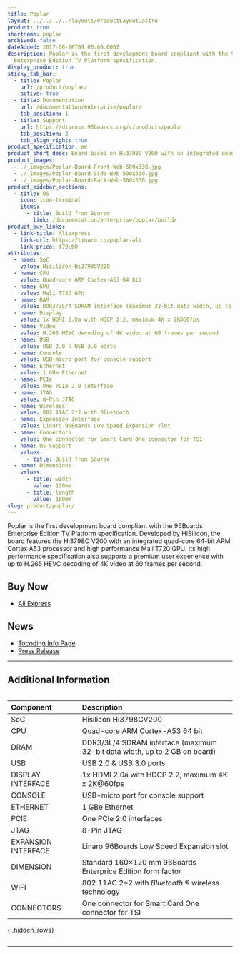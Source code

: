 ```yaml
---
title: Poplar
layout: ../../../../layouts/ProductLayout.astro
product: true
shortname: poplar
archived: false
dateAdded: 2017-06-26T09:00:00.000Z
description: Poplar is the first development board compliant with the 96Boards
  Enterprise Edition TV Platform specification.
display_product: true
sticky_tab_bar:
  - title: Poplar
    url: /product/poplar/
    active: true
  - title: Documentation
    url: /documentation/enterprise/poplar/
    tab_position: 1
  - title: Support
    url: https://discuss.96boards.org/c/products/poplar
    tab_position: 2
    tab_align_right: true
product_specification: ee
product_short_desc: Board based on Hi3798C V200 with an integrated quad-core 64-bit ARM Cortex A53
product_images:
  - ./_images/Poplar-Board-Front-Web-500x330.jpg
  - ./_images/Poplar-Board-Side-Web-500x330.jpg
  - ./_images/Poplar-Board-Back-Web-500x330.jpg
product_sidebar_sections:
  - title: OS
    icon: icon-terminal
    items:
      - title: Build from Source
        link: /documentation/enterprise/poplar/build/
product_buy_links:
  - link-title: Aliexpress
    link-url: https://linaro.co/poplar-ali
    link-price: $79.00
attributes:
  - name: SoC
    value: Hisilicon Hi3798CV200
  - name: CPU
    value: Quad-core ARM Cortex-A53 64 bit
  - name: GPU
    value: Mali T720 GPU
  - name: RAM
    value: DDR3/3L/4 SDRAM interface (maximum 32-bit data width, up to 2 GB on board)
  - name: Display
    value: 1x HDMI 2.0a with HDCP 2.2, maximum 4K x 2K@60fps
  - name: Video
    value: H.265 HEVC decoding of 4K video at 60 frames per second
  - name: USB
    value: USB 2.0 & USB 3.0 ports
  - name: Console
    value: USB-micro port for console support
  - name: Ethernet
    value: 1 GBe Ethernet
  - name: PCIe
    value: One PCIe 2.0 interface
  - name: JTAG
    value: 8-Pin JTAG
  - name: Wireless
    value: 802.11AC 2*2 with Bluetooth
  - name: Expansion Interface
    value: Linaro 96Boards Low Speed Expansion slot
  - name: Connectors
    value: One connector for Smart Card One connector for TSI
  - name: OS Support
    values:
      - title: Build from Source
  - name: Dimensions
    values:
      - title: width
        value: 120mm
      - title: length
        value: 160mm
slug: product/poplar/
---
```

Poplar is the first development board compliant with the 96Boards Enterprise Edition TV Platform specification. Developed by HiSilicon, the board features the Hi3798C V200 with an integrated quad-core 64-bit ARM Cortex A53 processor and high performance Mali T720 GPU. Its high performance specification also supports a premium user experience with up to H.265 HEVC decoding of 4K video at 60 frames per second.

## Buy Now

- [Ali Express](http://linaro.co/poplar-ali)

## News

- [Tocoding Info Page](http://link.linaro.org/poplar-tocoding)
- [Press Release](http://www.linaro.org/news/linaro-announces-first-development-board-compliant-96boards-tv-platform-specification/)

***

## Additional Information
<div style="overflow-x:scroll;" markdown="1">


|   Component          |   Description                                                                                    |
|:---------------------|:-------------------------------------------------------------------------------------------------|
|  SoC                 | Hisilicon Hi3798CV200                                                                            |
|  CPU                 | Quad-core ARM Cortex-A53 64 bit                                                                  |
|  DRAM                | DDR3/3L/4 SDRAM interface (maximum 32-bit data width, up to 2 GB on board)                       |
|  USB                 | USB 2.0 & USB 3.0 ports                                                                          |
|  DISPLAY INTERFACE   | 1x HDMI 2.0a with HDCP 2.2, maximum 4K x 2K@60fps                                                |
|  CONSOLE             | USB-micro port for console support                                                               |
|  ETHERNET            | 1 GBe Ethernet                                                                                   |
|  PCIE                | One PCIe 2.0 interfaces                                                                          |
|  JTAG                | 8-Pin JTAG                                                                                       |
|  EXPANSION INTERFACE | Linaro 96Boards Low Speed Expansion slot                                                         |
|  DIMENSION           | Standard 160×120 mm 96Boards Enterprice Edition form factor                                      |
|  WIFI                | 802.11AC 2*2 with _Bluetooth_ ® wireless technology                                                                      |
|  CONNECTORS          | One connector for Smart Card One connector for TSI                                               |
{:.hidden_rows}

</div>

***
